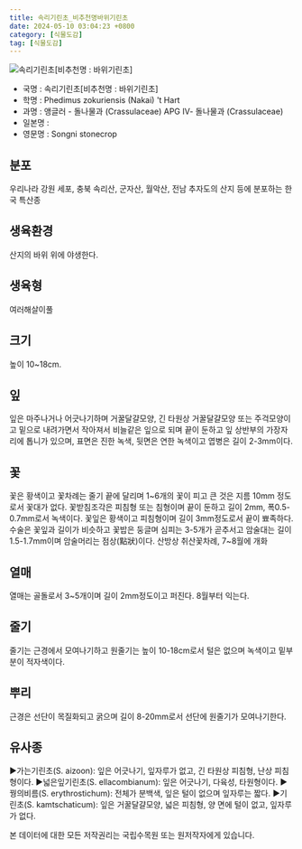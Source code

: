 ```yaml
---
title: 속리기린초_비추천명바위기린초
date: 2024-05-10 03:04:23 +0800
category: [식물도감]
tag: [식물도감]
---
```




![속리기린초[비추천명 : 바위기린초]](/fileUpload/plants/basic/Crassulaceae/Sedum/18477/1_th2.JPG)
- 국명 : 속리기린초[비추천명 : 바위기린초]
- 학명 : Phedimus zokuriensis (Nakai) 't Hart
- 과명 : 앵글러 - 돌나물과 (Crassulaceae) APG Ⅳ- 돌나물과 (Crassulaceae)
- 일본명 : 
- 영문명 : Songni stonecrop


## 분포
우리나라 강원 세포, 충북 속리산, 군자산, 월악산, 전남 추자도의 산지 등에 분포하는 한국 특산종
## 생육환경
산지의 바위 위에 야생한다.
## 생육형
여러해살이풀 
## 크기
높이 10~18cm.
## 잎
잎은 마주나거나 어긋나기하며 거꿀달걀모양, 긴 타원상 거꿀달걀모양 또는 주걱모양이고 밑으로 내려가면서 작아져서 비늘같은 잎으로 되며 끝이 둔하고 잎 상반부의 가장자리에 톱니가 있으며, 표면은 진한 녹색, 뒷면은 연한 녹색이고 엽병은 길이 2-3mm이다.
## 꽃
꽃은 황색이고 꽃차례는 줄기 끝에 달리며 1~6개의 꽃이 피고 큰 것은 지름 10mm 정도로서 꽃대가 없다. 꽃받침조각은 피침형 또는 침형이며 끝이 둔하고 길이 2mm, 폭0.5-0.7mm로서 녹색이다. 꽃잎은 황색이고 피침형이며 길이 3mm정도로서 끝이 뾰족하다. 수술은 꽃잎과 길이가 비슷하고 꽃밥은 둥글며 심피는 3-5개가 곧추서고 암술대는 길이 1.5-1.7mm이며 암술머리는 점상(點狀)이다. 산방상 취산꽃차례, 7~8월에 개화
## 열매
열매는 골돌로서 3~5개이며 길이 2mm정도이고 퍼진다. 8월부터 익는다.
## 줄기
줄기는 근경에서 모여나기하고 원줄기는 높이 10-18cm로서 털은 없으며 녹색이고 밑부분이 적자색이다.
## 뿌리
근경은 선단이 목질화되고 굵으며 길이 8-20mm로서 선단에 원줄기가 모여나기한다.
## 유사종
▶가는기린초(S. aizoon): 잎은 어긋나기, 잎자루가 없고, 긴 타원상 피침형, 난상 피침형이다.▶넓은잎기린초(S. ellacombianum): 잎은 어긋나기, 다육성, 타원형이다.▶꿩의비름(S. erythrostichum): 전체가 분백색, 잎은 털이 없으며 잎자루는 짧다.▶기린초(S. kamtschaticum): 잎은 거꿀달걀모양, 넓은 피침형, 양 면에 털이 없고, 잎자루가 없다.






본 데이터에 대한 모든 저작권리는 국립수목원 또는 원저작자에게 있습니다.
